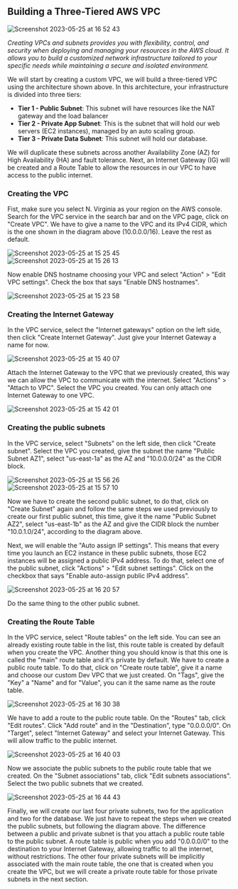 ## Building a Three-Tiered AWS VPC

![Screenshot 2023-05-25 at 16 52 43](https://github.com/leorickli/wordpress-aws/assets/106999054/40b3638a-776c-48de-a4fa-8f0a272325af)

*Creating VPCs and subnets provides you with flexibility, control, and security when deploying and managing your resources in the AWS cloud. It allows you to build a customized network infrastructure tailored to your specific needs while maintaining a secure and isolated environment.*

We will start by creating a custom VPC, we will build a three-tiered VPC using the architecture shown above.
In this architecture, your infrastructure is divided into three tiers:

- **Tier 1 - Public Subnet**: This subnet will have resources like the NAT gateway and the load balancer
- **Tier 2 - Private App Subnet**: This is the subnet that will hold our web servers (EC2 instances), managed by an auto scaling group.
- **Tier 3 - Private Data Subnet**: This subnet will hold our database.

We will duplicate these subnets across another Availability Zone (AZ) for High Availability (HA) and fault tolerance. Next, an Internet Gateway (IG) will be created and a Route Table to allow the resources in our VPC to have access to the public internet.

### Creating the VPC
Fist, make sure you select N. Virginia as your region on the AWS console. Search for the VPC service in the search bar and on the VPC page, click on "Create VPC". We have to give a name to the VPC and its IPv4 CIDR, which is the one shown in the diagram above (10.0.0.0/16). Leave the rest as default.

![Screenshot 2023-05-25 at 15 25 45](https://github.com/leorickli/wordpress-aws/assets/106999054/60cf93ea-83ad-4669-8cc1-9045a84decdb)
![Screenshot 2023-05-25 at 15 26 13](https://github.com/leorickli/wordpress-aws/assets/106999054/4c4fab23-52b1-4543-b30e-fc25e2104e94)


Now enable DNS hostname choosing your VPC and select "Action" > "Edit VPC settings". Check the box that says "Enable DNS hostnames".

![Screenshot 2023-05-25 at 15 23 58](https://github.com/leorickli/wordpress-aws/assets/106999054/9684d33a-2cb7-4633-b249-e8db0534d643)

### Creating the Internet Gateway

In the VPC service, select the "Internet gateways" option on the left side, then click "Create Internet Gateway". Just give your Internet Gateway a name for now.

![Screenshot 2023-05-25 at 15 40 07](https://github.com/leorickli/wordpress-aws/assets/106999054/f3c78b23-2db5-4968-8cc0-c9cce5b3dd8a)

Attach the Internet Gateway to the VPC that we previously created, this way we can allow the VPC to communicate with the internet. Select "Actions" > "Attach to VPC". Select the VPC you created. You can only attach one Internet Gateway to one VPC.

![Screenshot 2023-05-25 at 15 42 01](https://github.com/leorickli/wordpress-aws/assets/106999054/8056448d-d7ed-4d27-bc8d-ce6d39b877dd)

### Creating the public subnets

In the VPC service, select "Subnets" on the left side, then click "Create subnet". Select the VPC you created, give the subnet the name "Public Subnet AZ1", select "us-east-1a" as the AZ and "10.0.0.0/24" as the CIDR block.

![Screenshot 2023-05-25 at 15 56 26](https://github.com/leorickli/wordpress-aws/assets/106999054/6e0cfb3e-be65-4761-96d9-d78bfc3edd32)
![Screenshot 2023-05-25 at 15 57 10](https://github.com/leorickli/wordpress-aws/assets/106999054/91a4067f-6d7a-48f8-a4e7-a3f7d70a40d7)

Now we have to create the second public subnet, to do that, click on "Create Subnet" again and follow the same steps we used previously to create our first public subnet, this time, give it the name "Public Subnet AZ2", select "us-east-1b" as the AZ and give the CIDR block the number "10.0.1.0/24", according to the diagram above.

Next, we will enable the "Auto assign IP settings". This means that every time you launch an EC2 instance in these public subnets, those EC2 instances will be assigned a public IPv4 address. To do that, select one of the public subnet, click "Actions" > "Edit subnet settings". Click on the checkbox that says "Enable auto-assign public IPv4 address".

![Screenshot 2023-05-25 at 16 20 57](https://github.com/leorickli/wordpress-aws/assets/106999054/a2eb465b-8114-4cb1-a10d-0d73cf9873b5)

Do the same thing to the other public subnet.

### Creating the Route Table

In the VPC service, select "Route tables" on the left side. You can see an already existing route table in the list, this route table is created by default when you create the VPC. Another thing you should know is that this one is called the "main" route table and it's private by default. We have to create a public route table. To do that, click on "Create route table", give it a name and choose our custom Dev VPC that we just created. On "Tags", give the "Key" a "Name" and for "Value", you can it the same name as the route table.

![Screenshot 2023-05-25 at 16 30 38](https://github.com/leorickli/wordpress-aws/assets/106999054/ba7d8594-d822-45a9-a773-5027d2727b5e)

We have to add a route to the public route table. On the "Routes" tab, click "Edit routes". Click "Add route" and in the "Destination", type "0.0.0.0/0". On "Target", select "Internet Gateway" and select your Internet Gateway. This will allow traffic to the public internet.

![Screenshot 2023-05-25 at 16 40 03](https://github.com/leorickli/wordpress-aws/assets/106999054/288b53e4-7af7-41ff-88da-4d3ab7481854)

Now we associate the public subnets to the public route table that we created. On the "Subnet associations" tab, click "Edit subnets associations". Select the two public subnets that we created.

![Screenshot 2023-05-25 at 16 44 43](https://github.com/leorickli/wordpress-aws/assets/106999054/109b3b7c-a39d-45ac-9d57-0c04bfba0ae0)

Finally, we will create our last four private subnets, two for the application and two for the database. We just have to repeat the steps when we created the public subnets, but following the diagram above. The difference between a public and private subnet is that you attach a public route table to the public subnet. A route table is public when you add "0.0.0.0/0" to the destination to your Internet Gateway, allowing traffic to all the internet, without restrictions. The other four private subnets will be implicitly associated with the main route table, the one that is created when you create the VPC, but we will create a private route table for those private subnets in the next section.
